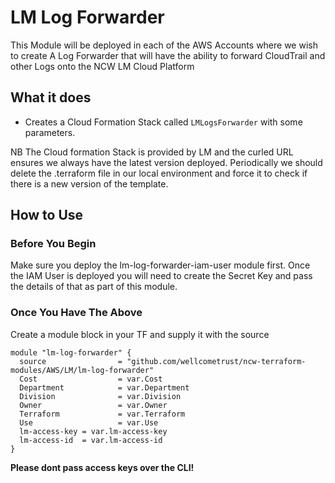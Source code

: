 # LM Log Forwarder

This Module will be deployed in each of the AWS Accounts where we wish to create A Log Forwarder that will have the ability to forward CloudTrail and other Logs onto the NCW LM Cloud Platform

## What it does
* Creates a Cloud Formation Stack called `LMLogsForwarder` with some parameters.  

NB The Cloud formation Stack is provided by LM and the curled URL ensures we always have the latest version deployed.  Periodically we should delete the .terraform file in our local environment and force it to check if there is a new version of the template.


## How to Use
### Before You Begin
Make sure you deploy the lm-log-forwarder-iam-user module first.  Once the IAM User is deployed you will need to create the Secret Key and pass the details of that as part of this module.


### Once You Have The Above
Create a module block in your TF and supply it with the source
```
module "lm-log-forwarder" {
  source                = "github.com/wellcometrust/ncw-terraform-modules/AWS/LM/lm-log-forwarder"
  Cost                  = var.Cost
  Department            = var.Department
  Division              = var.Division
  Owner                 = var.Owner
  Terraform             = var.Terraform
  Use                   = var.Use
  lm-access-key = var.lm-access-key
  lm-access-id  = var.lm-access-id
}
```

**Please dont pass access keys over the CLI!**
